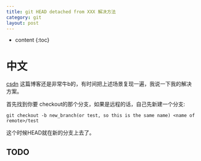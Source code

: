 ```yaml
---
title: git HEAD detached from XXX 解决方法
category: git
layout: post
---
```

* content
{:toc}

# 中文
[csdn](https://blog.csdn.net/u011240877/article/details/76273335)
这篇博客还是非常牛b的，有时间把上述场景复现一遍，我说一下我的解决方案。

首先找到你要 checkout的那个分支，如果是远程的话，自己先新建一个分支:
```git
git checkout -b new_branch(or test, so this is the same name) <name of remote>/test
```

这个时候HEAD就在新的分支上去了。

## TODO
